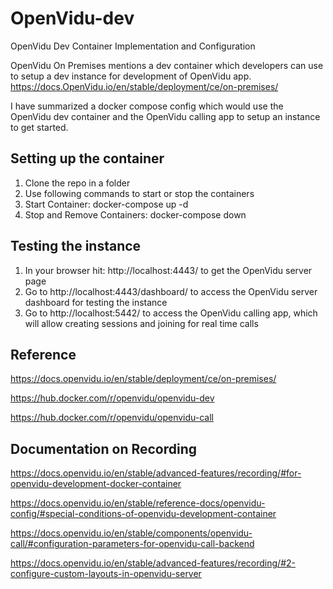 # OpenVidu-dev
OpenVidu Dev Container Implementation and Configuration

OpenVidu On Premises mentions a dev container which developers can use to setup a dev instance for development of OpenVidu app.
https://docs.OpenVidu.io/en/stable/deployment/ce/on-premises/

I have summarized a docker compose config which would use the OpenVidu dev container and the OpenVidu calling app to setup an instance to get started.

## Setting up the container
1. Clone the repo in a folder
2. Use following commands to start or stop the containers
3. Start Container: docker-compose up -d
4. Stop and Remove Containers: docker-compose down

## Testing the instance
1. In your browser hit: http://localhost:4443/ to get the OpenVidu server page
2. Go to http://localhost:4443/dashboard/ to access the OpenVidu server dashboard for testing the instance
3. Go to http://localhost:5442/ to access the OpenVidu calling app, which will allow creating sessions and joining for real time calls

## Reference

https://docs.openvidu.io/en/stable/deployment/ce/on-premises/

https://hub.docker.com/r/openvidu/openvidu-dev

https://hub.docker.com/r/openvidu/openvidu-call

## Documentation on Recording

https://docs.openvidu.io/en/stable/advanced-features/recording/#for-openvidu-development-docker-container

https://docs.openvidu.io/en/stable/reference-docs/openvidu-config/#special-conditions-of-openvidu-development-container

https://docs.openvidu.io/en/stable/components/openvidu-call/#configuration-parameters-for-openvidu-call-backend

https://docs.openvidu.io/en/stable/advanced-features/recording/#2-configure-custom-layouts-in-openvidu-server
